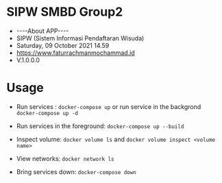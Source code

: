 # SIPW SMBD Group2
* ----About APP----
* SIPW (Sistem Informasi Pendaftaran Wisuda)
* Saturday, 09 October 2021 14.59
* https://www.faturrachmanmochammad.id
* V.1.0.0.0


# Usage

* Run services :
`docker-compose up`
or run service in the backgrond
`docker-compose up -d`

* Run services in the foreground:
`docker-compose up --build`

* Inspect volume:
`docker volume ls`
and
`docker volume inspect <volume name>`

* View networks:
`docker network ls`

* Bring services down:
`docker-compose down`
